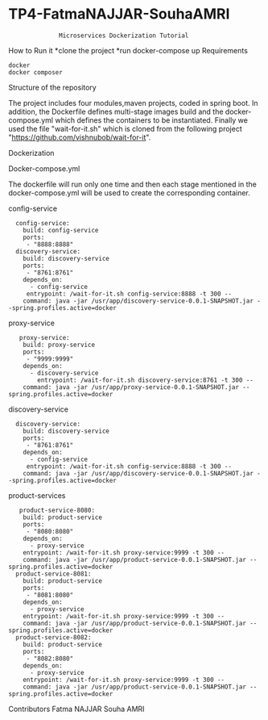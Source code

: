 # TP4-FatmaNAJJAR-SouhaAMRI
                  Microservices Dockerization Tutorial
How to Run it
  *clone the project
  *run docker-compose up
Requirements

    docker
    docker composer
    
Structure of the repository

The project includes four modules,maven projects, coded in spring boot.
In addition, the Dockerfile defines multi-stage images build and the docker-compose.yml which defines the containers to be instantiated. Finally we used the file "wait-for-it.sh" which is cloned from the following project "https://github.com/vishnubob/wait-for-it".

Dockerization

Docker-compose.yml

The dockerfile will run only one time and then each stage mentioned in the docker-compose.yml will be used to create the corresponding container.

  config-service

	  config-service:
	    build: config-service
	    ports: 
	     - "8888:8888"
	  discovery-service:
	    build: discovery-service
	    ports: 
	     - "8761:8761"
	    depends_on:
	      - config-service
		 entrypoint: /wait-for-it.sh config-service:8888 -t 300 --
	    command: java -jar /usr/app/discovery-service-0.0.1-SNAPSHOT.jar --spring.profiles.active=docker
    
   proxy-service
   
	   proxy-service:
	    build: proxy-service
	    ports: 
	     - "9999:9999"
	    depends_on:
	      - discovery-service
		    entrypoint: /wait-for-it.sh discovery-service:8761 -t 300 --
	    command: java -jar /usr/app/proxy-service-0.0.1-SNAPSHOT.jar --spring.profiles.active=docker
    
   discovery-service
    
	  discovery-service:
	    build: discovery-service
	    ports: 
	     - "8761:8761"
	    depends_on:
	      - config-service
		 entrypoint: /wait-for-it.sh config-service:8888 -t 300 --
	    command: java -jar /usr/app/discovery-service-0.0.1-SNAPSHOT.jar --spring.profiles.active=docker
    
    
   product-services
    
	   product-service-8080:
	    build: product-service
	    ports: 
	     - "8080:8080"
	    depends_on:
	      - proxy-service
	    entrypoint: /wait-for-it.sh proxy-service:9999 -t 300 --
	    command: java -jar /usr/app/product-service-0.0.1-SNAPSHOT.jar --spring.profiles.active=docker
	  product-service-8081:
	    build: product-service
	    ports: 
	     - "8081:8080"
	    depends_on:
	      - proxy-service
	    entrypoint: /wait-for-it.sh proxy-service:9999 -t 300 --
	    command: java -jar /usr/app/product-service-0.0.1-SNAPSHOT.jar --spring.profiles.active=docker
	  product-service-8082:
	    build: product-service
	    ports: 
	     - "8082:8080"
	    depends_on:
	      - proxy-service
	    entrypoint: /wait-for-it.sh proxy-service:9999 -t 300 --
	    command: java -jar /usr/app/product-service-0.0.1-SNAPSHOT.jar --spring.profiles.active=docker
    
   Contributors
     Fatma NAJJAR
     Souha AMRI
    
    
    
 
 
 
